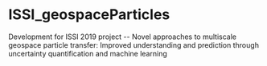 # ISSI_geospaceParticles
Development for ISSI 2019 project -- Novel approaches to multiscale geospace particle transfer: Improved understanding and prediction through uncertainty quantification and machine learning
